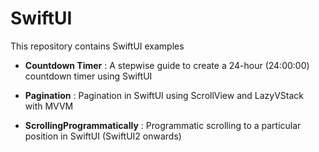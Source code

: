 # SwiftUI
This repository contains SwiftUI examples

- **Countdown Timer** : A stepwise guide to create a 24-hour (24:00:00) countdown timer using SwiftUI

- **Pagination** : Pagination in SwiftUI using ScrollView and LazyVStack with MVVM
- **ScrollingProgrammatically** : Programmatic scrolling to a particular position in SwiftUI (SwiftUI2 onwards)
